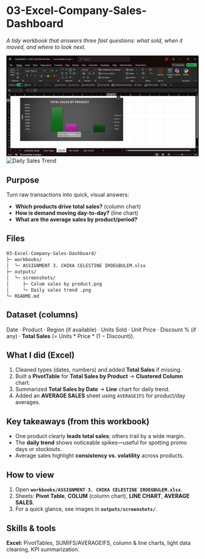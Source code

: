 # 03-Excel-Company-Sales-Dashboard

*A tidy workbook that answers three fast questions: what sold, when it moved, and where to look next.*

![Total Sales by Product](outputs/screenshots/Colum%20sales%20by%20product.png)
![Daily Sales Trend](outputs/screenshots/Daily%20sales%20trend%20.png)

## Purpose

Turn raw transactions into quick, visual answers:

* **Which products drive total sales?** (column chart)
* **How is demand moving day-to-day?** (line chart)
* **What are the average sales by product/period?**

## Files

```
03-Excel-Company-Sales-Dashboard/
├─ workbooks/
│  └─ ASSIGNMENT 3. CHIKA CELESTINE IROEGBULEM.xlsx
├─ outputs/
│  └─ screenshots/
│     ├─ Colum sales by product.png
│     └─ Daily sales trend .png
└─ README.md
```

## Dataset (columns)

Date · Product · Region (if available) · Units Sold · Unit Price · Discount % (if any) · **Total Sales** (= Units \* Price \* (1 − Discount)).

## What I did (Excel)

1. Cleaned types (dates, numbers) and added **Total Sales** if missing.
2. Built a **PivotTable** for **Total Sales by Product** → **Clustered Column** chart.
3. Summarized **Total Sales by Date** → **Line** chart for daily trend.
4. Added an **AVERAGE SALES** sheet using `AVERAGEIFS` for product/day averages.

## Key takeaways (from this workbook)

* One product clearly **leads total sales**; others trail by a wide margin.
* The **daily trend** shows noticeable spikes—useful for spotting promo days or stockouts.
* Average sales highlight **consistency vs. volatility** across products.

## How to view

1. Open **`workbooks/ASSIGNMENT 3. CHIKA CELESTINE IROEGBULEM.xlsx`**.
2. Sheets: **Pivot Table**, **COLUM** (column chart), **LINE CHART**, **AVERAGE SALES**.
3. For a quick glance, see images in **`outputs/screenshots/`**.

## Skills & tools

**Excel:** PivotTables, SUMIFS/AVERAGEIFS, column & line charts, light data cleaning, KPI summarization.

